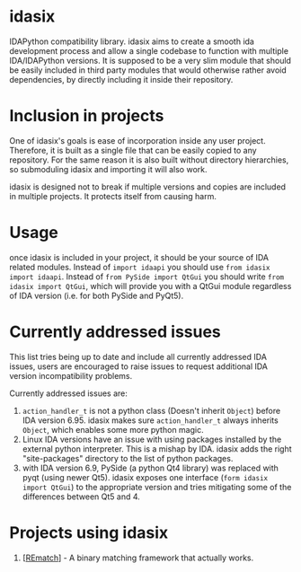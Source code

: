 # idasix
IDAPython compatibility library. idasix aims to create a smooth ida development process and allow a single codebase to function with multiple IDA/IDAPython versions. It is supposed to be a very slim module that should be easily included in third party modules that would otherwise rather avoid dependencies, by directly including it inside their repository.

# Inclusion in projects
One of idasix's goals is ease of incorporation inside any user project. Therefore, it is built as a single file that can be easily copied to any repository. For the same reason it is also built without directory hierarchies, so submoduling idasix and importing it will also work.

idasix is designed not to break if multiple versions and copies are included in multiple projects. It protects itself from causing harm.

# Usage
once idasix is included in your project, it should be your source of IDA related modules.
Instead of `import idaapi` you should use `from idasix import idaapi`.
Instead of `from PySide import QtGui` you should write `from idasix import QtGui`, which will provide you with a QtGui module regardless of IDA version (i.e. for both PySide and PyQt5).

# Currently addressed issues
This list tries being up to date and include all currently addressed IDA issues, users are encouraged to raise issues to request additional IDA version incompatibility problems.

Currently addressed issues are:

1. `action_handler_t` is not a python class (Doesn't inherit `Object`) before IDA version 6.95. idasix makes sure `action_handler_t` always inherits `Object`, which enables some more python magic.
2. Linux IDA versions have an issue with using packages installed by the external python interpreter. This is a mishap by IDA. idasix adds the right "site-packages" directory to the list of python packages.
3. with IDA version 6.9, PySide (a python Qt4 library) was replaced with pyqt (using newer Qt5). idasix exposes one interface (`form idasix import QtGui`) to the appropriate version and tries mitigating some of the differences between Qt5 and 4.

# Projects using idasix

1. [[REmatch](https://github.com/nirizr/rematch)] - A binary matching framework that actually works.
